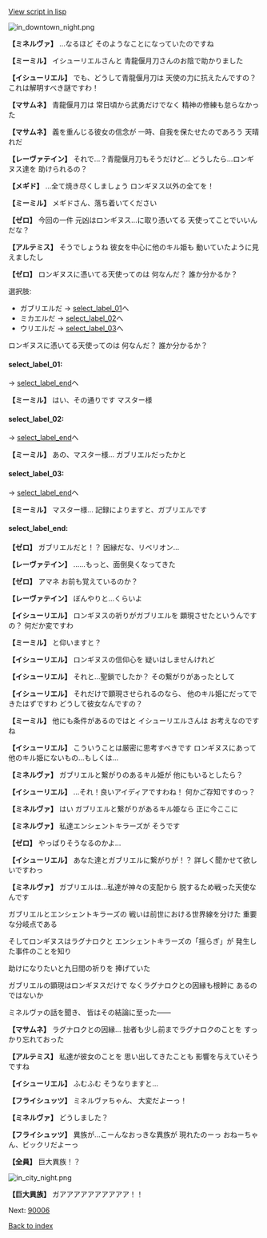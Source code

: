 [View script in lisp](../scripts/202316140.txt)

![in_downtown_night.png](../images/backgrounds/in_downtown_night.png)

**【ミネルヴァ】**
…なるほど
そのようなことになっていたのですね

**【ミーミル】**
イシューリエルさんと
青龍偃月刀さんのお陰で助かりました

**【イシューリエル】**
でも、どうして青龍偃月刀は
天使の力に抗えたんですの？
これは解明すべき謎ですわ！

**【マサムネ】**
青龍偃月刀は
常日頃から武勇だけでなく
精神の修練も怠らなかった

**【マサムネ】**
義を重んじる彼女の信念が
一時、自我を保たせたのであろう
天晴れだ

**【レーヴァテイン】**
それで…？青龍偃月刀もそうだけど…
どうしたら…ロンギヌス達を
助けられるの？

**【メギド】**
…全て焼き尽くしましょう
ロンギヌス以外の全てを！

**【ミーミル】**
メギドさん、落ち着いてください

**【ゼロ】**
今回の一件
元凶はロンギヌス…に取り憑いてる
天使ってことでいいんだな？

**【アルテミス】**
そうでしょうね
彼女を中心に他のキル姫も
動いていたように見えましたし

**【ゼロ】**
ロンギヌスに憑いてる天使ってのは
何なんだ？
誰か分かるか？

選択肢:
- ガブリエルだ → [select_label_01](#select_label_01)へ
- ミカエルだ → [select_label_02](#select_label_02)へ
- ウリエルだ → [select_label_03](#select_label_03)へ

ロンギヌスに憑いてる天使ってのは
何なんだ？
誰か分かるか？

#### select_label_01:
 → [select_label_end](#select_label_end)へ

**【ミーミル】**
はい、その通りです
マスター様

#### select_label_02:
 → [select_label_end](#select_label_end)へ

**【ミーミル】**
あの、マスター様…
ガブリエルだったかと

#### select_label_03:
 → [select_label_end](#select_label_end)へ

**【ミーミル】**
マスター様…
記録によりますと、ガブリエルです

#### select_label_end:

**【ゼロ】**
ガブリエルだと！？
因縁だな、リベリオン…

**【レーヴァテイン】**
……もっと、面倒臭くなってきた

**【ゼロ】**
アマネ
お前も覚えているのか？

**【レーヴァテイン】**
ぼんやりと…くらいよ

**【イシューリエル】**
ロンギヌスの祈りがガブリエルを
顕現させたというんですの？
何だか変ですわ

**【ミーミル】**
と仰いますと？

**【イシューリエル】**
ロンギヌスの信仰心を
疑いはしませんけれど

**【イシューリエル】**
それと…聖鎖でしたか？
その繋がりがあったとして

**【イシューリエル】**
それだけで顕現させられるのなら、
他のキル姫にだってできたはずですわ
どうして彼女なんですの？

**【ミーミル】**
他にも条件があるのではと
イシューリエルさんは
お考えなのですね

**【イシューリエル】**
こういうことは厳密に思考すべきです
ロンギヌスにあって
他のキル姫にないもの…もしくは…

**【ミネルヴァ】**
ガブリエルと繋がりのあるキル姫が
他にもいるとしたら？

**【イシューリエル】**
…それ！良いアイディアですわね！
何かご存知ですのっ？

**【ミネルヴァ】**
はい
ガブリエルと繋がりがあるキル姫なら
正に今ここに

**【ミネルヴァ】**
私達エンシェントキラーズが
そうです

**【ゼロ】**
やっぱりそうなるのかよ…

**【イシューリエル】**
あなた達とガブリエルに繋がりが！？
詳しく聞かせて欲しいですわっ

**【ミネルヴァ】**
ガブリエルは…私達が神々の支配から
脱するため戦った天使なんです

ガブリエルとエンシェントキラーズの
戦いは前世における世界線を分けた
重要な分岐点である

そしてロンギヌスはラグナロクと
エンシェントキラーズの「揺らぎ」が
発生した事件のことを知り

助けになりたいと九日間の祈りを
捧げていた

ガブリエルの顕現はロンギヌスだけで
なくラグナロクとの因縁も根幹に
あるのではないか

ミネルヴァの話を聞き、
皆はその結論に至った――

**【マサムネ】**
ラグナロクとの因縁…
拙者も少し前までラグナロクのことを
すっかり忘れておった

**【アルテミス】**
私達が彼女のことを
思い出してきたことも
影響を与えていそうですね

**【イシューリエル】**
ふむふむ
そうなりますと…

**【フライシュッツ】**
ミネルヴァちゃん、
大変だよーっ！

**【ミネルヴァ】**
どうしました？

**【フライシュッツ】**
異族が…こーんなおっきな異族が
現れたのーっ
おねーちゃん、ビックリだよーっ

**【全員】**
巨大異族！？

![in_city_night.png](../images/backgrounds/in_city_night.png)

**【巨大異族】**
ガアアアアアアアアアア！！


Next: [90006](90006.md)

[Back to index](index.md)
